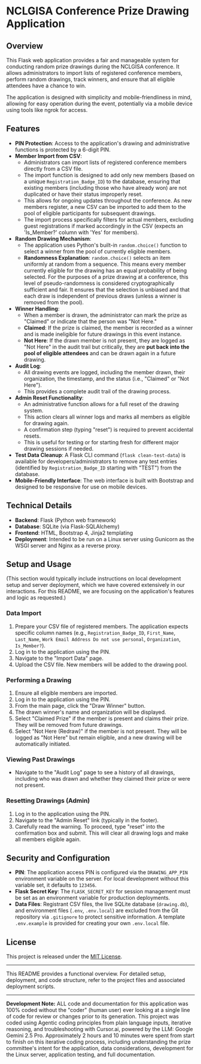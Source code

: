 # NCLGISA Conference Prize Drawing Application

## Overview

This Flask web application provides a fair and manageable system for conducting random prize drawings during the NCLGISA conference. It allows administrators to import lists of registered conference members, perform random drawings, track winners, and ensure that all eligible attendees have a chance to win.

The application is designed with simplicity and mobile-friendliness in mind, allowing for easy operation during the event, potentially via a mobile device using tools like ngrok for access.

## Features

*   **PIN Protection**: Access to the application's drawing and administrative functions is protected by a 6-digit PIN.
*   **Member Import from CSV**: 
    *   Administrators can import lists of registered conference members directly from a CSV file.
    *   The import function is designed to add only new members (based on a unique `Registration_Badge_ID`) to the database, ensuring that existing members (including those who have already won) are not duplicated or have their status improperly reset.
    *   This allows for ongoing updates throughout the conference. As new members register, a new CSV can be imported to add them to the pool of eligible participants for subsequent drawings.
    *   The import process specifically filters for actual members, excluding guest registrations if marked accordingly in the CSV (expects an 'Is_Member?' column with 'Yes' for members).
*   **Random Drawing Mechanism**: 
    *   The application uses Python's built-in `random.choice()` function to select a winner from the pool of currently eligible members.
    *   **Randomness Explanation**: `random.choice()` selects an item uniformly at random from a sequence. This means every member currently eligible for the drawing has an equal probability of being selected. For the purposes of a prize drawing at a conference, this level of pseudo-randomness is considered cryptographically sufficient and fair. It ensures that the selection is unbiased and that each draw is independent of previous draws (unless a winner is removed from the pool).
*   **Winner Handling**: 
    *   When a member is drawn, the administrator can mark the prize as "Claimed" or indicate that the person was "Not Here."
    *   **Claimed**: If the prize is claimed, the member is recorded as a winner and is made ineligible for future drawings in this event instance.
    *   **Not Here**: If the drawn member is not present, they are logged as "Not Here" in the audit trail but critically, they are **put back into the pool of eligible attendees** and can be drawn again in a future drawing.
*   **Audit Log**: 
    *   All drawing events are logged, including the member drawn, their organization, the timestamp, and the status (i.e., "Claimed" or "Not Here").
    *   This provides a complete audit trail of the drawing process.
*   **Admin Reset Functionality**: 
    *   An administrative function allows for a full reset of the drawing system.
    *   This action clears all winner logs and marks all members as eligible for drawing again.
    *   A confirmation step (typing "reset") is required to prevent accidental resets.
    *   This is useful for testing or for starting fresh for different major drawing sessions if needed.
*   **Test Data Cleanup**: A Flask CLI command (`flask clean-test-data`) is available for developers/administrators to remove any test entries (identified by `Registration_Badge_ID` starting with "TEST") from the database.
*   **Mobile-Friendly Interface**: The web interface is built with Bootstrap and designed to be responsive for use on mobile devices.

## Technical Details

*   **Backend**: Flask (Python web framework)
*   **Database**: SQLite (via Flask-SQLAlchemy)
*   **Frontend**: HTML, Bootstrap 4, Jinja2 templating
*   **Deployment**: Intended to be run on a Linux server using Gunicorn as the WSGI server and Nginx as a reverse proxy.

## Setup and Usage

(This section would typically include instructions on local development setup and server deployment, which we have covered extensively in our interactions. For this README, we are focusing on the application's features and logic as requested.)

### Data Import

1.  Prepare your CSV file of registered members. The application expects specific column names (e.g., `Registration_Badge_ID`, `First_Name`, `Last_Name`, `Work Email Address Do not use personal`, `Organization`, `Is_Member?`).
2.  Log in to the application using the PIN.
3.  Navigate to the "Import Data" page.
4.  Upload the CSV file. New members will be added to the drawing pool.

### Performing a Drawing

1.  Ensure all eligible members are imported.
2.  Log in to the application using the PIN.
3.  From the main page, click the "Draw Winner" button.
4.  The drawn winner's name and organization will be displayed.
5.  Select "Claimed Prize" if the member is present and claims their prize. They will be removed from future drawings.
6.  Select "Not Here (Redraw)" if the member is not present. They will be logged as "Not Here" but remain eligible, and a new drawing will be automatically initiated.

### Viewing Past Drawings

*   Navigate to the "Audit Log" page to see a history of all drawings, including who was drawn and whether they claimed their prize or were not present.

### Resetting Drawings (Admin)

1.  Log in to the application using the PIN.
2.  Navigate to the "Admin Reset" link (typically in the footer).
3.  Carefully read the warning. To proceed, type "reset" into the confirmation box and submit.
    This will clear all drawing logs and make all members eligible again.

## Security and Configuration

*   **PIN**: The application access PIN is configured via the `DRAWING_APP_PIN` environment variable on the server. For local development without this variable set, it defaults to `123456`.
*   **Flask Secret Key**: The `FLASK_SECRET_KEY` for session management must be set as an environment variable for production deployments.
*   **Data Files**: Registrant CSV files, the live SQLite database (`drawing.db`), and environment files (`.env`, `.env.local`) are excluded from the Git repository via `.gitignore` to protect sensitive information. A template `.env.example` is provided for creating your own `.env.local` file.

## License

This project is released under the [MIT License](LICENSE).

---

This README provides a functional overview. For detailed setup, deployment, and code structure, refer to the project files and associated deployment scripts. 

---

**Development Note:** ALL code and documentation for this application was 100% coded without the "coder" (human user) ever looking at a single line of code for review or changes prior to its generation. This project was coded using Agentic coding principles from plain language inputs, iterative reasoning, and troubleshooting with Cursor.ai, powered by the LLM: Google Gemini 2.5 Pro. Approximately 2 hours and 10 minutes were spent from start to finish on this iterative coding process, including understanding the prize committee's intent for the application, data considerations, development for the Linux server, application testing, and full documentation. 